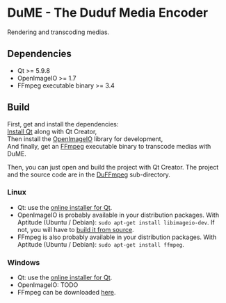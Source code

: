 # DuME - The Duduf Media Encoder
Rendering and transcoding medias.

## Dependencies

- Qt >= 5.9.8
- OpenImageIO >= 1.7
- FFmpeg executable binary >= 3.4

## Build

First, get and install the dependencies:  
[Install Qt](https://www.qt.io/download-open-source) along with Qt Creator,  
Then install the [OpenImageIO](https://github.com/OpenImageIO/oiio) library for development,  
And finally, get an [FFmpeg](http://ffmpeg.org) executable binary to transcode medias with DuME.

Then, you can just open and build the project with Qt Creator. The project and the source code are in the [DuFFmpeg](https://github.com/Rainbox-dev/DuFFMpeg/tree/master/DuFFMpeg) sub-directory.

### Linux

- Qt: use the [online installer for Qt](https://www.qt.io/download-open-source).
- OpenImageIO is probably available in your distribution packages. With Aptitude (Ubuntu / Debian): `sudo apt-get install libimageio-dev`. If not, you will have to [build it from source](https://github.com/OpenImageIO/oiio/blob/master/INSTALL.md).
- FFmpeg is also probably available in your distribution packages. With Aptitude (Ubuntu / Debian): `sudo apt-get install ffmpeg`.

### Windows

- Qt: use the [online installer for Qt](https://www.qt.io/download-open-source).
- OpenImageIO: TODO
- FFmpeg can be downloaded [here](https://ffmpeg.zeranoe.com/builds/).

